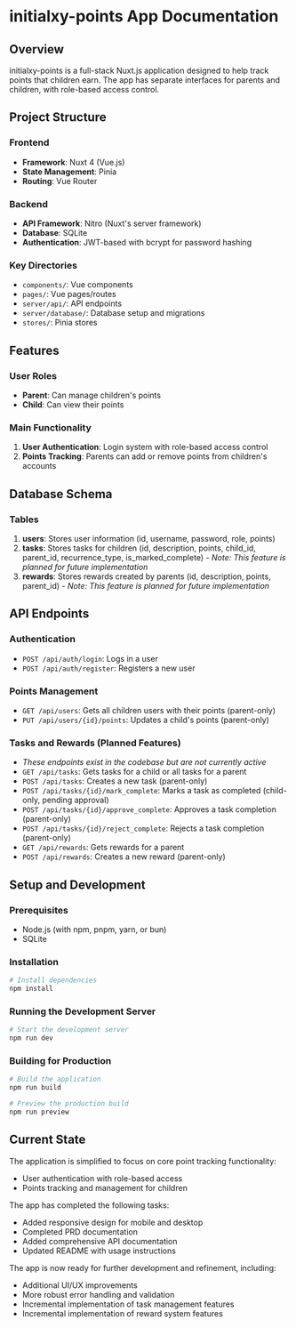 # initialxy-points App Documentation

## Overview
initialxy-points is a full-stack Nuxt.js application designed to help track points that children earn. The app has separate interfaces for parents and children, with role-based access control.

## Project Structure

### Frontend
- **Framework**: Nuxt 4 (Vue.js)
- **State Management**: Pinia
- **Routing**: Vue Router

### Backend
- **API Framework**: Nitro (Nuxt's server framework)
- **Database**: SQLite
- **Authentication**: JWT-based with bcrypt for password hashing

### Key Directories
- `components/`: Vue components
- `pages/`: Vue pages/routes
- `server/api/`: API endpoints
- `server/database/`: Database setup and migrations
- `stores/`: Pinia stores

## Features

### User Roles
- **Parent**: Can manage children's points
- **Child**: Can view their points

### Main Functionality
1. **User Authentication**: Login system with role-based access control
2. **Points Tracking**: Parents can add or remove points from children's accounts

## Database Schema

### Tables
1. **users**: Stores user information (id, username, password, role, points)
2. **tasks**: Stores tasks for children (id, description, points, child_id, parent_id, recurrence_type, is_marked_complete) - *Note: This feature is planned for future implementation*
3. **rewards**: Stores rewards created by parents (id, description, points, parent_id) - *Note: This feature is planned for future implementation*

## API Endpoints

### Authentication
- `POST /api/auth/login`: Logs in a user
- `POST /api/auth/register`: Registers a new user

### Points Management
- `GET /api/users`: Gets all children users with their points (parent-only)
- `PUT /api/users/{id}/points`: Updates a child's points (parent-only)

### Tasks and Rewards (Planned Features)
- *These endpoints exist in the codebase but are not currently active*
- `GET /api/tasks`: Gets tasks for a child or all tasks for a parent
- `POST /api/tasks`: Creates a new task (parent-only)
- `POST /api/tasks/{id}/mark_complete`: Marks a task as completed (child-only, pending approval)
- `POST /api/tasks/{id}/approve_complete`: Approves a task completion (parent-only)
- `POST /api/tasks/{id}/reject_complete`: Rejects a task completion (parent-only)
- `GET /api/rewards`: Gets rewards for a parent
- `POST /api/rewards`: Creates a new reward (parent-only)

## Setup and Development

### Prerequisites
- Node.js (with npm, pnpm, yarn, or bun)
- SQLite

### Installation
```bash
# Install dependencies
npm install
```

### Running the Development Server
```bash
# Start the development server
npm run dev
```

### Building for Production
```bash
# Build the application
npm run build

# Preview the production build
npm run preview
```

## Current State
The application is simplified to focus on core point tracking functionality:
- User authentication with role-based access
- Points tracking and management for children

The app has completed the following tasks:
- Added responsive design for mobile and desktop
- Completed PRD documentation
- Added comprehensive API documentation
- Updated README with usage instructions

The app is now ready for further development and refinement, including:
- Additional UI/UX improvements
- More robust error handling and validation
- Incremental implementation of task management features
- Incremental implementation of reward system features